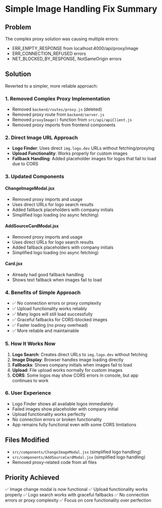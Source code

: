 # Simple Image Handling Fix Summary

## Problem
The complex proxy solution was causing multiple errors:
- ERR_EMPTY_RESPONSE from localhost:4000/api/proxy/image
- ERR_CONNECTION_REFUSED errors
- NET_BLOCKED_BY_RESPONSE, NotSameOrigin errors

## Solution
Reverted to a simpler, more reliable approach:

### 1. Removed Complex Proxy Implementation
- Removed `backend/routes/proxy.js` (deleted)
- Removed proxy route from `backend/server.js`
- Removed `proxyImage()` function from `src/api/apiClient.js`
- Removed proxy imports from frontend components

### 2. Direct Image URL Approach
- **Logo Finder**: Uses direct `img.logo.dev` URLs without fetching/proxying
- **Upload Functionality**: Works properly for custom images
- **Fallback Handling**: Added placeholder images for logos that fail to load due to CORS

### 3. Updated Components

#### ChangeImageModal.jsx
- Removed proxy imports and usage
- Uses direct URLs for logo search results
- Added fallback placeholders with company initials
- Simplified logo loading (no async fetching)

#### AddSourceCardModal.jsx
- Removed proxy imports and usage
- Uses direct URLs for logo search results
- Added fallback placeholders with company initials
- Simplified logo loading (no async fetching)

#### Card.jsx
- Already had good fallback handling
- Shows text fallback when images fail to load

### 4. Benefits of Simple Approach
- ✅ No connection errors or proxy complexity
- ✅ Upload functionality works reliably
- ✅ Many logos will still load successfully
- ✅ Graceful fallbacks for CORS-blocked images
- ✅ Faster loading (no proxy overhead)
- ✅ More reliable and maintainable

### 5. How It Works Now
1. **Logo Search**: Creates direct URLs to `img.logo.dev` without fetching
2. **Image Display**: Browser handles image loading directly
3. **Fallbacks**: Shows company initials when images fail to load
4. **Upload**: File upload works normally for custom images
5. **CORS**: Some logos may show CORS errors in console, but app continues to work

### 6. User Experience
- Logo Finder shows all available logos immediately
- Failed images show placeholder with company initial
- Upload functionality works perfectly
- No connection errors or broken functionality
- App remains fully functional even with some CORS limitations

## Files Modified
- `src/components/ChangeImageModal.jsx` (simplified logo handling)
- `src/components/AddSourceCardModal.jsx` (simplified logo handling)
- Removed proxy-related code from all files

## Priority Achieved
✅ Image change modal is now functional
✅ Upload functionality works properly
✅ Logo search works with graceful fallbacks
✅ No connection errors or proxy complexity
✅ Focus on core functionality over perfection 
